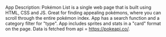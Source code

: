 App Description:
Pokémon List is a single web page that is built using HTML, CSS and JS.
Great for finding appealing pokémons,
where you can scroll through the entire pokémon index.
App has a search function and a category filter for "type".
App includes sprites and stats in a "card" format on the page.
Data is fetched from api = https://pokeapi.co/.
